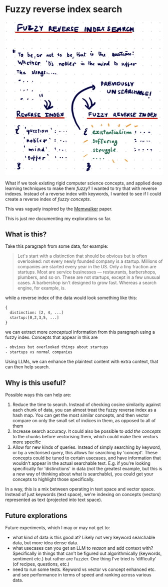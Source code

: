 # Fuzzy reverse index search

![IMG_22FB180E36F1-1](IMG_22FB180E36F1-1.jpeg)

What if we took existing rigid computer science concepts, and applied deep learning techniques to make them *fuzzy*? I wanted to try that with reverse indexes. Instead of a reverse index with keywords, I wanted to see if I could create a reverse index of *fuzzy concepts*. 

This was vaguely inspired by the [Memwalker](https://arxiv.org/pdf/2310.05029.pdf) paper. 

This is just me documenting my explorations so far.


## What is this?

Take this paragraph from some data, for example:

> Let's start with a distinction that should be obvious but is often overlooked: not every newly founded company is a startup. Millions of companies are started every year in the US. Only a tiny fraction are startups. Most are service businesses — restaurants, barbershops, plumbers, and so on. These are not startups, except in a few unusual cases. A barbershop isn't designed to grow fast. Whereas a search engine, for example, is.


while a reverse index of the data would look something like this:

```
{
  distinction: [2, 4, ...]
  startup:[0,2,3,5, ...]
}

```

we can extract more *conceptual* information from this paragraph using a fuzzy index. Concepts that appear in this are

```
- obvious but overlooked things about startups
- startups vs normal companies
```

Using LLMs, we can enhance the plaintext content with extra context, that can then help search.


## Why is this useful?

Possible ways this can help are:

1. Reduce the time to search. Instead of checking cosine similarity against each chunk of data, you can almost treat the fuzzy reverse index as a hash map. You can get the most similar concepts, and then vector compare on only the small set of indices in them, as opposed to all of them
2. Increase search accuracy. It could also be possible to *add the concepts* to the chunks before vectorising them, which could make their vectors more specific
3. Allow for new kinds of queries. Instead of simply searching by keyword, or by a vectorised query, this allows for searching by 'concept'. These concepts could be tuned to certain usecases, and have information that wouldn't appear in the actual searchable text. E.g. if you're looking specifically for 'distinctions' in data (not the greatest example, but this is a new way of thinking about what is searchable), you could get your concepts to highlight those specifically.

In a way, this is a mix between operating in text space and vector space. Instead of just keywords (text space), we're indexing on concepts (vectors) represented as text (projected into text space).


## Future explorations

Future experiments, which I may or may not get to:
- what kind of data is this good at? Likely not very keyword searchable data, but more idea dense data.
- what usecases can you get an LLM to *reason* and add context with? Specifically in things that can't be figured out algorithmically (keywords, sentiment etc.) but rather are fuzzier. One thing I've tried is 'difficulty' (of recipes, questions, etc.)
- need to run some tests. Keyword vs vector vs concept enhanced etc. and see performance in terms of speed and ranking across various data.

